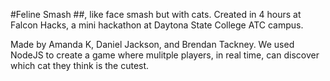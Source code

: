 #Feline Smash ##, like face smash but with cats.
Created in 4 hours at Falcon Hacks, a mini hackathon at Daytona State College ATC campus.

Made by Amanda K, Daniel Jackson, and Brendan Tackney.
We used NodeJS to create a  game where mulitple players, in real time, can discover which cat they think is the cutest.




